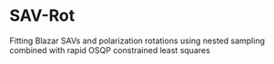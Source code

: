 # SAV-Rot
Fitting Blazar SAVs and polarization rotations using nested sampling combined with rapid OSQP constrained least squares
